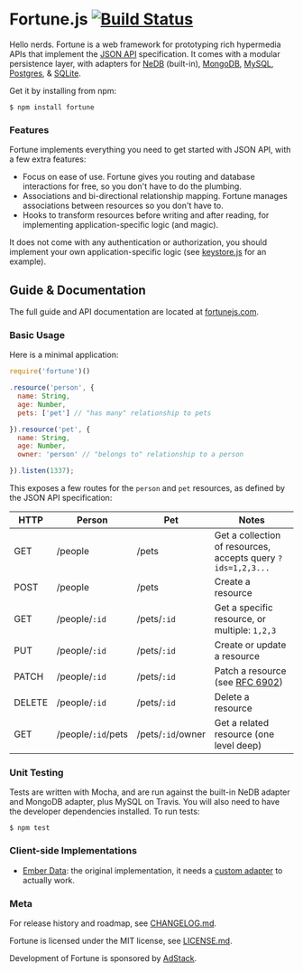 # Fortune.js [![Build Status](https://travis-ci.org/daliwali/fortune.png?branch=master)](https://travis-ci.org/daliwali/fortune)

Hello nerds. Fortune is a web framework for prototyping rich hypermedia APIs that implement the [JSON API](http://jsonapi.org/) specification. It comes with a modular persistence layer, with adapters for [NeDB](http://github.com/louischatriot/nedb) (built-in), [MongoDB](http://github.com/daliwali/fortune-mongodb), [MySQL](http://github.com/daliwali/fortune-relational), [Postgres](http://github.com/daliwali/fortune-relational), & [SQLite](http://github.com/daliwali/fortune-relational).

Get it by installing from npm:
```
$ npm install fortune
```

### Features

Fortune implements everything you need to get started with JSON API, with a few extra features:

- Focus on ease of use. Fortune gives you routing and database interactions for free, so you don't have to do the plumbing.
- Associations and bi-directional relationship mapping. Fortune manages associations between resources so you don't have to.
- Hooks to transform resources before writing and after reading, for implementing application-specific logic (and magic).

It does not come with any authentication or authorization, you should implement your own application-specific logic (see [keystore.js](http://github.com/daliwali/fortune/blob/master/examples/keystore.js) for an example).

## Guide & Documentation

The full guide and API documentation are located at [fortunejs.com](http://fortunejs.com/).

### Basic Usage

Here is a minimal application:

```javascript
require('fortune')()

.resource('person', {
  name: String,
  age: Number,
  pets: ['pet'] // "has many" relationship to pets

}).resource('pet', {
  name: String,
  age: Number,
  owner: 'person' // "belongs to" relationship to a person

}).listen(1337);
```

This exposes a few routes for the `person` and `pet` resources, as defined by the JSON API specification:

| HTTP   | Person             | Pet               | Notes                                                        |
|--------|--------------------|-------------------|--------------------------------------------------------------|
| GET    | /people            | /pets             | Get a collection of resources, accepts query `?ids=1,2,3...` |
| POST   | /people            | /pets             | Create a resource                                            |
| GET    | /people/`:id`      | /pets/`:id`       | Get a specific resource, or multiple: `1,2,3`                |
| PUT    | /people/`:id`      | /pets/`:id`       | Create or update a resource                                  |
| PATCH  | /people/`:id`      | /pets/`:id`       | Patch a resource (see [RFC 6902](http://tools.ietf.org/html/rfc6902)) |
| DELETE | /people/`:id`      | /pets/`:id`       | Delete a resource                                            |
| GET    | /people/`:id`/pets | /pets/`:id`/owner | Get a related resource (one level deep)                      |

### Unit Testing

Tests are written with Mocha, and are run against the built-in NeDB adapter and MongoDB adapter, plus MySQL on Travis. You will also need to have the developer dependencies installed. To run tests:

```
$ npm test
```

### Client-side Implementations
- [Ember Data](http://github.com/emberjs/data): the original implementation, it needs a [custom adapter](http://github.com/daliwali/ember-json-api) to actually work.

### Meta

For release history and roadmap, see [CHANGELOG.md](http://github.com/daliwali/fortune/blob/master/CHANGELOG.md).

Fortune is licensed under the MIT license, see [LICENSE.md](http://github.com/daliwali/fortune/blob/master/LICENSE.md).

Development of Fortune is sponsored by [AdStack](http://adstack.com/).
